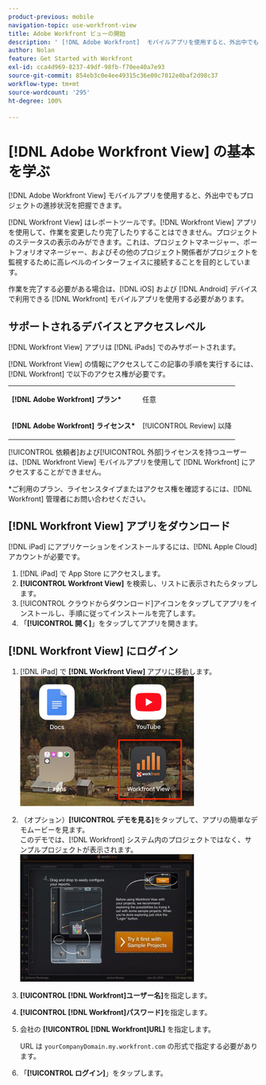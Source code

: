 ```yaml
---
product-previous: mobile
navigation-topic: use-workfront-view
title: Adobe Workfront ビューの開始
description: ' [!DNL Adobe Workfront]  モバイルアプリを使用すると、外出中でもプロジェクトの進捗状況を把握できます。'
author: Nolan
feature: Get Started with Workfront
exl-id: cca4d969-8237-49df-98fb-f70ee40a7e93
source-git-commit: 854eb3c0e4ee49315c36e00c7012e0baf2d98c37
workflow-type: tm+mt
source-wordcount: '295'
ht-degree: 100%

---
```


# [!DNL Adobe Workfront View] の基本を学ぶ

[!DNL Adobe Workfront View] モバイルアプリを使用すると、外出中でもプロジェクトの進捗状況を把握できます。

[!DNL Workfront View] はレポートツールです。[!DNL Workfront View] アプリを使用して、作業を変更したり完了したりすることはできません。プロジェクトのステータスの表示のみができます。これは、プロジェクトマネージャー、ポートフォリオマネージャー、およびその他のプロジェクト関係者がプロジェクトを監視するために高レベルのインターフェイスに接続することを目的としています。

作業を完了する必要がある場合は、[!DNL iOS] および [!DNL Android] デバイスで利用できる [!DNL Workfront] モバイルアプリを使用する必要があります。

## サポートされるデバイスとアクセスレベル

[!DNL Workfront View] アプリは [!DNL iPads] でのみサポートされます。

[!DNL Workfront View] の情報にアクセスしてこの記事の手順を実行するには、[!DNL Workfront] で以下のアクセス権が必要です。

<table style="table-layout:auto"> 
 <col> 
 </col> 
 <col> 
 </col> 
 <tbody> 
  <tr> 
   <td role="rowheader"><strong>[!DNL Adobe Workfront] プラン*</strong></td> 
   <td> <p>任意</p> </td> 
  </tr> 
  <tr> 
   <td role="rowheader"><strong>[!DNL Adobe Workfront] ライセンス*</strong></td> 
   <td> <p>[!UICONTROL Review] 以降</p> </td> 
  </tr> 
 </tbody> 
</table>

[!UICONTROL 依頼者]および[!UICONTROL 外部]ライセンスを持つユーザーは、[!DNL Workfront View] モバイルアプリを使用して [!DNL Workfront] にアクセスすることができません。

&#42;ご利用のプラン、ライセンスタイプまたはアクセス権を確認するには、[!DNL Workfront] 管理者にお問い合わせください。

## [!DNL Workfront View] アプリをダウンロード

[!DNL iPad] にアプリケーションをインストールするには、[!DNL Apple Cloud] アカウントが必要です。

1. [!DNL iPad] で App Store にアクセスします。
1. **[!UICONTROL Workfront View]** を検索し、リストに表示されたらタップします。
1. [!UICONTROL クラウドからダウンロード]アイコンをタップしてアプリをインストールし、手順に従ってインストールを完了します。
1. 「**[!UICONTROL 開く]**」をタップしてアプリを開きます。

## [!DNL Workfront View] にログイン

1. [!DNL iPad] で **[!DNL Workfront View]** アプリに移動します。\
   ![workfront_view_app_Adobe.png](assets/workfront-view-app-adobe-350x261.png)

1. （オプション）**[!UICONTROL デモを見る]**&#x200B;をタップして、アプリの簡単なデモムービーを見ます。\
   このデモでは、[!DNL Workfront] システム内のプロジェクトではなく、サンプルプロジェクトが表示されます。\
   ![[!DNL workfront_view_demo].jpg](assets/workfront-view-demo-350x256.jpg)

1. **[!UICONTROL [!DNL Workfront]ユーザー名]**&#x200B;を指定します。
1. **[!UICONTROL [!DNL Workfront]パスワード]**&#x200B;を指定します。
1. 会社の **[!UICONTROL [!DNL Workfront]URL]** を指定します。

   URL は `yourCompanyDomain.my.workfront.com` の形式で指定する必要があります。

1. 「**[!UICONTROL ログイン]**」をタップします。
